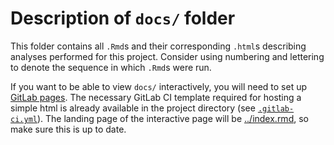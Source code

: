 # Description of `docs/` folder

This folder contains all `.Rmd`s and their corresponding `.html`s describing analyses performed for this project. Consider using numbering and lettering to denote the sequence in which `.Rmd`s were run. 

If you want to be able to view `docs/` interactively, you will need to set up [GitLab pages](https://docs.gitlab.com/ee/user/project/pages/). The necessary GitLab CI template required for hosting a simple html is already available in the project directory (see [`.gitlab-ci.yml`](../.gitlab-ci.yml)). The landing page of the interactive page will be [../index.rmd](../index.rmd), so make sure this is up to date.
